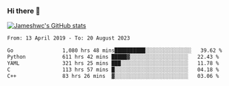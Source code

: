### Hi there 👋

[![Jameshwc's GitHub stats](https://github-readme-stats.vercel.app/api?username=jameshwc)](https://github.com/anuraghazra/github-readme-stats)

<!--START_SECTION:waka-->

```txt
From: 13 April 2019 - To: 20 August 2023

Go                1,080 hrs 48 mins██████████░░░░░░░░░░░░░░░   39.62 %
Python            611 hrs 42 mins █████▓░░░░░░░░░░░░░░░░░░░   22.43 %
YAML              321 hrs 25 mins ███░░░░░░░░░░░░░░░░░░░░░░   11.78 %
C                 113 hrs 57 mins █░░░░░░░░░░░░░░░░░░░░░░░░   04.18 %
C++               83 hrs 26 mins  ▓░░░░░░░░░░░░░░░░░░░░░░░░   03.06 %
```

<!--END_SECTION:waka-->